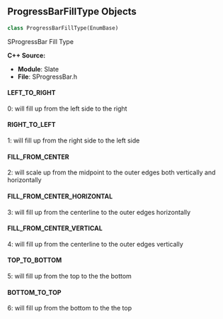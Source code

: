## ProgressBarFillType Objects

```python
class ProgressBarFillType(EnumBase)
```

SProgressBar Fill Type

**C++ Source:**

- **Module**: Slate
- **File**: SProgressBar.h

<a id="unreal.ProgressBarFillType.LEFT_TO_RIGHT"></a>

#### LEFT_TO_RIGHT

0: will fill up from the left side to the right

<a id="unreal.ProgressBarFillType.RIGHT_TO_LEFT"></a>

#### RIGHT_TO_LEFT

1: will fill up from the right side to the left side

<a id="unreal.ProgressBarFillType.FILL_FROM_CENTER"></a>

#### FILL_FROM_CENTER

2: will scale up from the midpoint to the outer edges both vertically and horizontally

<a id="unreal.ProgressBarFillType.FILL_FROM_CENTER_HORIZONTAL"></a>

#### FILL_FROM_CENTER_HORIZONTAL

3: will fill up from the centerline to the outer edges horizontally

<a id="unreal.ProgressBarFillType.FILL_FROM_CENTER_VERTICAL"></a>

#### FILL_FROM_CENTER_VERTICAL

4: will fill up from the centerline to the outer edges vertically

<a id="unreal.ProgressBarFillType.TOP_TO_BOTTOM"></a>

#### TOP_TO_BOTTOM

5: will fill up from the top to the the bottom

<a id="unreal.ProgressBarFillType.BOTTOM_TO_TOP"></a>

#### BOTTOM_TO_TOP

6: will fill up from the bottom to the the top

<a id="unreal.ProgressBarFillStyle"></a>